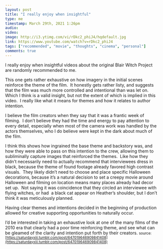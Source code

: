 ```yaml
---
layout: post
title: "I really enjoy when insightful"
type: me
timestamp: March 29th, 2021 1:26pm
audio: 
video: 
image: http://i3.ytimg.com/vi/rDkc2_phiJ4/hqdefault.jpg
link: https://www.youtube.com/watch?v=rDkc2_phiJ4
tags: ["recommended", "movie", "thoughts", "cinema", "personal"]
comments: true
---
```

I really enjoy when insightful videos about the original Blair Witch Project are randomly recommended to me.

This one gets rather exhaustive on how imagery in the initial scenes reinforce the theme of the film.  It honestly gets rather listy, and suggests that the film was much more controlled and intentional than was let on.  Which I think is a valid insight, but not the extent of which is implied in this video.  I really like what it means for themes and how it relates to author intention.  

I believe the film creators when they say that it was a frantic week of filming.  I don’t believe they had the time and energy to pay attention to every detail, especially when most of the camera work was handled by the actors themselves, who I do believe were kept in the dark about much of the film.  

I think this shows how ingrained the base theme and backstory was, and how they were able to pass on this intention to the crew, allowing them to subliminally capture images that reinforced the themes.  Like how they didn’t necessarily need to actually recommend that interviewees dress in black, because the theme of found footage already favored high contrast visuals.  They likely didn’t need to choose and place specific Halloween decorations, because it’s a natural decision to set a creepy movie around Halloween and filming on location means many places already had decor set up.  Not saying it was coincidence that they circled an interviewee with flying witches, or had  a black cat appear on Heather’s shoulder, but I don’t think it was meticulously planned.  

Having clear themes and intentions decided in the beginning of production allowed for creative supporting opportunities to naturally occur.


I’d be interested in taking an exhaustive look at one of the many films of the 2010 era that clearly had a poor time reinforcing theme, and see what can be gleamed of the clarity and intention put forth by their creators.
<small>source: [https://saturdayxiii.tumblr.com/post/647019646909841408](https://saturdayxiii.tumblr.com/post/647019646909841408)</small>